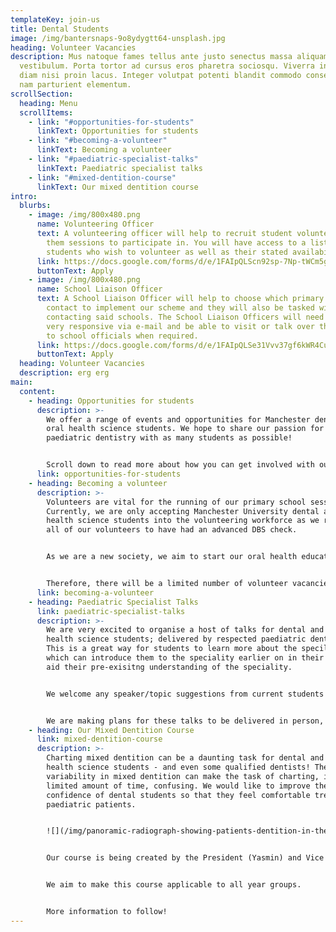 ```yaml
---
templateKey: join-us
title: Dental Students
image: /img/bantersnaps-9o8ydygtt64-unsplash.jpg
heading: Volunteer Vacancies
description: Mus natoque fames tellus ante justo senectus massa aliquam
  vestibulum. Porta tortor ad cursus eros pharetra sociosqu. Viverra interdum
  diam nisi proin lacus. Integer volutpat potenti blandit commodo consectetuer
  nam parturient elementum.
scrollSection:
  heading: Menu
  scrollItems:
    - link: "#opportunities-for-students"
      linkText: Opportunities for students
    - link: "#becoming-a-volunteer"
      linkText: Becoming a volunteer
    - link: "#paediatric-specialist-talks"
      linkText: Paediatric specialist talks
    - link: "#mixed-dentition-course"
      linkText: Our mixed dentition course
intro:
  blurbs:
    - image: /img/800x480.png
      name: Volunteering Officer
      text: A volunteering officer will help to recruit student volunteers and assign
        them sessions to participate in. You will have access to a list of
        students who wish to volunteer as well as their stated availability.
      link: https://docs.google.com/forms/d/e/1FAIpQLScn92sp-7Np-tWCm5g9loXMM9QPqTz_XUHQ0skJaSTbaCCtkg/viewform
      buttonText: Apply
    - image: /img/800x480.png
      name: School Liaison Officer
      text: A School Liaison Officer will help to choose which primary schools we will
        contact to implement our scheme and they will also be tasked with
        contacting said schools. The School Liaison Officers will need to be
        very responsive via e-mail and be able to visit or talk over the phone
        to school officials when required.
      link: https://docs.google.com/forms/d/e/1FAIpQLSe31Vvv37gf6kWR4CubG3VLEc5MAbHE5-hs92R7Pwc_Ft53yQ/viewform
      buttonText: Apply
  heading: Volunteer Vacancies
  description: erg erg
main:
  content:
    - heading: Opportunities for students
      description: >-
        We offer a range of events and opportunities for Manchester dental and
        oral health science students. We hope to share our passion for
        paediatric dentistry with as many students as possible!


        Scroll down to read more about how you can get involved with our society!
      link: opportunities-for-students
    - heading: Becoming a volunteer
      description: >-
        Volunteers are vital for the running of our primary school sessions.
        Currently, we are only accepting Manchester University dental and oral
        health science students into the volunteering workforce as we require
        all of our volunteers to have had an advanced DBS check.


        As we are a new society, we aim to start our oral health education sessions in a limited number of schools. Once we have established which aspects of our sessions work well/could be improved; we will then expand our sessions to more primary schools in the Manchester area. 


        Therefore, there will be a limited number of volunteer vacancies in our first year of operation. We will advertise all volunteering vacancies on this website and on social media - please keep an eye out!
      link: becoming-a-volunteer
    - heading: Paediatric Specialist Talks
      link: paediatric-specialist-talks
      description: >-
        We are very excited to organise a host of talks for dental and oral
        health science students; delivered by respected paediatric dentists!
        This is a great way for students to learn more about the specilaity;
        which can introduce them to the speciality earlier on in their course or
        aid their pre-exisitng understanding of the speciality. 


        We welcome any speaker/topic suggestions from current students! Suggestions can be sent to mpdss@gmail.com to be picked up by our Speakers Co-ordinator (Saif).


        We are making plans for these talks to be delivered in person, however, if this is not possible (due to the COVID-19 situation) then we will aim to deliver the talks online. Either way, we will ensure that the talks are both engaging and informative.
    - heading: Our Mixed Dentition Course
      link: mixed-dentition-course
      description: >-
        Charting mixed dentition can be a daunting task for dental and oral
        health science students - and even some qualified dentists! The
        variability in mixed dentition can make the task of charting, in a
        limited amount of time, confusing. We would like to improve the
        confidence of dental students so that they feel comfortable treating
        paediatric patients.


        ![](/img/panoramic-radiograph-showing-patients-dentition-in-the-mixed-dentition-phase-with.png)


        Our course is being created by the President (Yasmin) and Vice President (Sabina), along with the expertise and assistance of Dr. Siobhan Barry - an experienced paediatric consultant at the University Dental Hospital of Manchester.


        We aim to make this course applicable to all year groups. 


        More information to follow!
---
```

